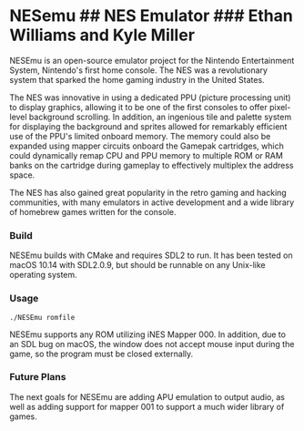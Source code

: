 # NESemu ## NES Emulator ### Ethan Williams and Kyle Miller

NESEmu is an open-source emulator project for the Nintendo Entertainment System,
Nintendo's first home console. The NES was a revolutionary system that sparked
the home gaming industry in the United States.

The NES was innovative in using a dedicated PPU (picture processing unit) to
display graphics, allowing it to be one of the first consoles to offer
pixel-level background scrolling. In addition, an ingenious tile and palette
system for displaying the background and sprites allowed for remarkably
efficient use of the PPU's limited onboard memory. The memory could also be
expanded using mapper circuits onboard the Gamepak cartridges, which could
dynamically remap CPU and PPU memory to multiple ROM or RAM banks on the
cartridge during gameplay to effectively multiplex the address space.

The NES has also gained great popularity in the retro gaming and hacking
communities, with many emulators in active development and a wide library of
homebrew games written for the console.

### Build

NESEmu builds with CMake and requires SDL2 to run. It has been tested on macOS
10.14 with SDL2.0.9, but should be runnable on any Unix-like operating system.

### Usage

`./NESEmu romfile`

NESEmu supports any ROM utilizing iNES Mapper 000. In addition, due to an SDL
bug on macOS, the window does not accept mouse input during the game, so the
program must be closed externally.

### Future Plans

The next goals for NESEmu are adding APU emulation to output audio, as well as
adding support for mapper 001 to support a much wider library of games.
